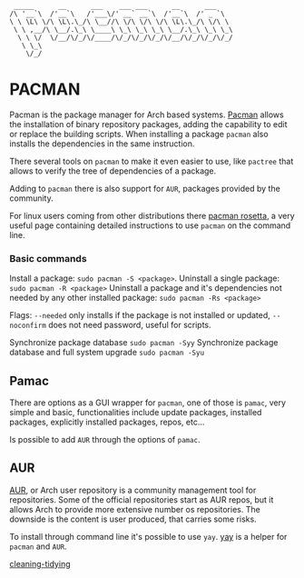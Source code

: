 ```
 _____      __      ___    ___ ___      __      ___    
/\ '__`\  /'__`\   /'___\/' __` __`\  /'__`\  /' _ `\  
\ \ \L\ \/\ \L\.\_/\ \__//\ \/\ \/\ \/\ \L\.\_/\ \/\ \ 
 \ \ ,__/\ \__/.\_\ \____\ \_\ \_\ \_\ \__/.\_\ \_\ \_\
  \ \ \/  \/__/\/_/\/____/\/_/\/_/\/_/\/__/\/_/\/_/\/_/
   \ \_\                                               
    \/_/          
```
# PACMAN

Pacman is the package manager for Arch based systems. [Pacman](https://wiki.archlinux.org/index.php/pacman) allows the installation of binary repository packages, adding the capability to edit or replace the building scripts.
When installing a package `pacman` also installs the dependencies in the same instruction.

There several tools on `pacman` to make it even easier to use, like `pactree` that allows to verify the tree of dependencies of a package.

Adding to `pacman` there is also support for `AUR`, packages provided by the community.

For linux users coming from other distributions there [pacman rosetta](https://wiki.archlinux.org/index.php/Pacman/Rosetta), a very useful page containing detailed instructions to use `pacman` on the command line.

### Basic commands
Install a package: `sudo pacman -S <package>`.
Uninstall a single package: `sudo pacman -R <package>`
Uninstall a package and it's dependencies not needed by any other installed package: `sudo pacman -Rs <package>`

Flags: `--needed` only installs if the package is not installed or updated, `--noconfirm` does not need password, useful for scripts.

Synchronize package database `sudo pacman -Syy`
Synchronize package database and full system upgrade `sudo pacman -Syu`

## Pamac
There are options as a GUI wrapper for `pacman`, one of those is `pamac`, very simple and basic, functionalities include update packages, installed packages, explicitly installed packages, repos, etc...

Is possible to add `AUR` through the options of `pamac`.

## AUR
[AUR](https://wiki.archlinux.org/index.php/Arch_User_Repository), or Arch user repository is a community management tool for repositories. Some of the official repositories start as AUR repos, but it allows Arch to provide more extensive number os repositories. 
The downside is the content is user produced, that carries some risks.

To install through command line it's possible to use `yay`. [yay](https://github.com/Jguer/yay) is a helper for `pacman` and `AUR`.

[cleaning-tidying](https://wiki.archlinux.org/index.php/Pacman/Tips_and_tricks#Removing_unused_packages_(orphans))

